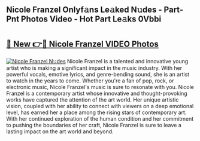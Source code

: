 ## Nicole Franzel Onlyf𝚊ns Le𝚊ked N𝚞des - Part-Pnt Photos Video - Hot Part Le𝚊ks 0Vbbi

# <h2><a href="http://ac29278.deff.icu/?id=Nicole+Franzel">🔗 New 👉🔴 Nicole Franzel VIDEO Photos</a></h2>

[![Nicole Franzel N𝚞des](https://i.imgur.com/rIISA9y.gif)](http://ac29278.deff.icu/?id=Nicole+Franzel)
Nicole Franzel is a talented and innovative young artist who is making a significant impact in the music industry. With her powerful vocals, emotive lyrics, and genre-bending sound, she is an artist to watch in the years to come. Whether you're a fan of pop, rock, or electronic music, Nicole Franzel's music is sure to resonate with you. Nicole Franzel is a contemporary artist whose innovative and thought-provoking works have captured the attention of the art world. Her unique artistic vision, coupled with her ability to connect with viewers on a deep emotional level, has earned her a place among the rising stars of contemporary art. With her continued exploration of the human condition and her commitment to pushing the boundaries of her craft, Nicole Franzel is sure to leave a lasting impact on the art world and beyond.
